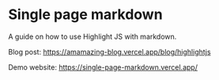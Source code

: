 # Single page markdown
A guide on how to use Highlight JS with markdown.

Blog post: https://amamazing-blog.vercel.app/blog/highlightjs

Demo website: https://single-page-markdown.vercel.app/
